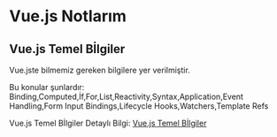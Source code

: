 # Vue.js Notlarım

## Vue.js Temel Bİlgiler
Vue.jste bilmemiz gereken bilgilere yer verilmiştir.

Bu konular şunlardır: Binding,Computed,İf,For,List,Reactivity,Syntax,Application,Event Handling,Form Input Bindings,Lifecycle Hooks,Watchers,Template Refs    

 Vue.js Temel Bİlgiler Detaylı Bilgi: [Vue.js Temel Bİlgiler](https://github.com/kaankaltakkiran/Linux_notlarim/tree/main/vue.js_notlar%C4%B1m/temel_bilgiler)

